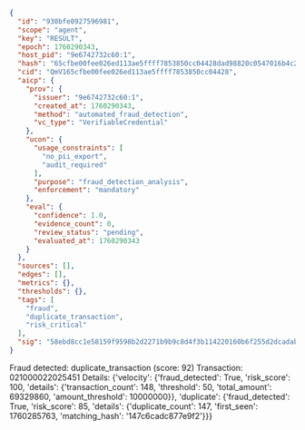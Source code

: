 ```json
{
  "id": "930bfe0927596981",
  "scope": "agent",
  "key": "RESULT",
  "epoch": 1760290343,
  "host_pid": "9e6742732c60:1",
  "hash": "65cfbe00fee026ed113ae5ffff7853850cc04428dad98820c0547016b4c2dadc",
  "cid": "QmV165cfbe00fee026ed113ae5ffff7853850cc04428",
  "aicp": {
    "prov": {
      "issuer": "9e6742732c60:1",
      "created_at": 1760290343,
      "method": "automated_fraud_detection",
      "vc_type": "VerifiableCredential"
    },
    "ucon": {
      "usage_constraints": [
        "no_pii_export",
        "audit_required"
      ],
      "purpose": "fraud_detection_analysis",
      "enforcement": "mandatory"
    },
    "eval": {
      "confidence": 1.0,
      "evidence_count": 0,
      "review_status": "pending",
      "evaluated_at": 1760290343
    }
  },
  "sources": [],
  "edges": [],
  "metrics": {},
  "thresholds": {},
  "tags": [
    "fraud",
    "duplicate_transaction",
    "risk_critical"
  ],
  "sig": "58ebd8cc1e58159f9598b2d2271b9b9c8d4f3b114220160b6f255d2dcadab357"
}
```

Fraud detected: duplicate_transaction (score: 92)
Transaction: 021000022025451
Details: {'velocity': {'fraud_detected': True, 'risk_score': 100, 'details': {'transaction_count': 148, 'threshold': 50, 'total_amount': 69329860, 'amount_threshold': 10000000}}, 'duplicate': {'fraud_detected': True, 'risk_score': 85, 'details': {'duplicate_count': 147, 'first_seen': 1760285763, 'matching_hash': '147c6cadc877e9f2'}}}